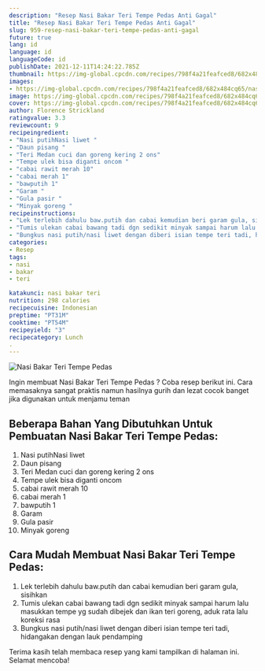 ```yaml
---
description: "Resep Nasi Bakar Teri Tempe Pedas Anti Gagal"
title: "Resep Nasi Bakar Teri Tempe Pedas Anti Gagal"
slug: 959-resep-nasi-bakar-teri-tempe-pedas-anti-gagal
future: true
lang: id
language: id
languageCode: id
publishDate: 2021-12-11T14:24:22.785Z 
thumbnail: https://img-global.cpcdn.com/recipes/798f4a21feafced8/682x484cq65/nasi-bakar-teri-tempe-pedas-foto-resep-utama.png
images:
- https://img-global.cpcdn.com/recipes/798f4a21feafced8/682x484cq65/nasi-bakar-teri-tempe-pedas-foto-resep-utama.png
image: https://img-global.cpcdn.com/recipes/798f4a21feafced8/682x484cq65/nasi-bakar-teri-tempe-pedas-foto-resep-utama.png
cover: https://img-global.cpcdn.com/recipes/798f4a21feafced8/682x484cq65/nasi-bakar-teri-tempe-pedas-foto-resep-utama.png
author: Florence Strickland
ratingvalue: 3.3
reviewcount: 9
recipeingredient:
- "Nasi putihNasi liwet "
- "Daun pisang "
- "Teri Medan cuci dan goreng kering 2 ons"
- "Tempe ulek bisa diganti oncom "
- "cabai rawit merah 10"
- "cabai merah 1"
- "bawputih 1"
- "Garam "
- "Gula pasir "
- "Minyak goreng "
recipeinstructions:
- "Lek terlebih dahulu baw.putih dan cabai kemudian beri garam gula, sisihkan"
- "Tumis ulekan cabai bawang tadi dgn sedikit minyak sampai harum lalu masukkan tempe yg sudah dibejek dan ikan teri goreng, aduk rata lalu koreksi rasa"
- "Bungkus nasi putih/nasi liwet dengan diberi isian tempe teri tadi, hidangakan dengan lauk pendamping"
categories:
- Resep
tags:
- nasi
- bakar
- teri

katakunci: nasi bakar teri 
nutrition: 298 calories
recipecuisine: Indonesian
preptime: "PT31M"
cooktime: "PT54M"
recipeyield: "3"
recipecategory: Lunch
. 
---
```



![Nasi Bakar Teri Tempe Pedas](https://img-global.cpcdn.com/recipes/798f4a21feafced8/682x484cq65/nasi-bakar-teri-tempe-pedas-foto-resep-utama.png)

Ingin membuat Nasi Bakar Teri Tempe Pedas ? Coba resep berikut ini. Cara memasaknya sangat praktis namun hasilnya gurih dan lezat cocok banget jika digunakan untuk menjamu teman

<!--inarticleads1-->

## Beberapa Bahan Yang Dibutuhkan Untuk Pembuatan Nasi Bakar Teri Tempe Pedas:

1. Nasi putihNasi liwet 
1. Daun pisang 
1. Teri Medan cuci dan goreng kering 2 ons
1. Tempe ulek bisa diganti oncom 
1. cabai rawit merah 10
1. cabai merah 1
1. bawputih 1
1. Garam 
1. Gula pasir 
1. Minyak goreng 



<!--inarticleads2-->

## Cara Mudah Membuat Nasi Bakar Teri Tempe Pedas:

1. Lek terlebih dahulu baw.putih dan cabai kemudian beri garam gula, sisihkan
1. Tumis ulekan cabai bawang tadi dgn sedikit minyak sampai harum lalu masukkan tempe yg sudah dibejek dan ikan teri goreng, aduk rata lalu koreksi rasa
1. Bungkus nasi putih/nasi liwet dengan diberi isian tempe teri tadi, hidangakan dengan lauk pendamping




Terima kasih telah membaca resep yang kami tampilkan di halaman ini. Selamat mencoba!
